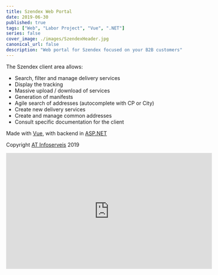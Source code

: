 ```yaml
---
title: Szendex Web Portal
date: 2019-06-30
published: true
tags: ["Web", "Labor Project", "Vue", ".NET"]
series: false
cover_image: ./images/SzendexHeader.jpg
canonical_url: false
description: "Web portal for Szendex focused on your B2B customers"
---
```


The Szendex client area allows:

- Search, filter and manage delivery services
- Display the tracking
- Massive upload / download of services
- Generation of manifests
- Agile search of addresses (autocomplete with CP or City)
- Create new delivery services
- Create and manage common addresses
- Consult specific documentation for the client

Made with [Vue](https://vuejs.org/), with backend in [ASP.NET](https://dotnet.microsoft.com/apps/aspnet/apis)

Copyright [AT Infoserveis](https://www.atinfoserveis.com/web/) 2019

<div align="center">
  <iframe width="560" height="315" src="https://www.youtube.com/embed/rsXIPlnYl4M" frameborder="0" allow="accelerometer; autoplay; encrypted-media; gyroscope; picture-in-picture" allowfullscreen></iframe>
</div>
